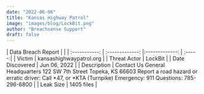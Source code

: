 ```yaml
---
date: "2022-06-06"
title: "Kansas Highway Patrol"
image: "images/blog/LockBit.png"
author: "Breachsense Support"
draft: false
---
```


| Data Breach Report         |              | 
| :-----------: | :-------------:   |:-------------:    | :-----:|
| Victim    | kansashighwaypatrol.org      | 
| Threat Actor    | LockBit      | 
| Date Discovered    | Jun 06, 2022      | 
| Description    | Contact Us General Headquarters 122 SW 7th Street Topeka, KS 66603 Report a road hazard or erratic driver: Call *47, or *KTA (Turnpike) Emergency: 911 Questions: 785-296-6800     | 
| Leak Size    | 1405 files      | 


